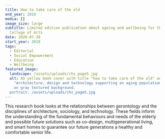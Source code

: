 ```yaml
---
title: How to take care of the old
end_year: 2019
media: []
image_size: large
subtitle: Limited edition publication about ageing and wellbeing for the Royal
  College of Arts
date: 2020-07-30
start_year: 2018
tags:
  - Editorial
  - Social Empowerment
  - Education
  - Wellbeing
featured_image:
  landscape: /assets/uploads/chs_page5.jpg
  alt: A5 yellow book cover with title "how to take care of the old" and subtitle
    "Architecture, design and technology supporting an aging population in black
    on gray textured background.
  portrait: /assets/uploads/chs_page5.jpg
---
```


This research book looks at the relationships between gerontology and the disciplines of architecture, sociology, and technology. These fields inform the understanding of the fundamental behaviours and needs of the elderly and possible future solutions such as co-design, multigenerational living, and smart homes to guarantee our future generations a healthy and comfortable senior life.
